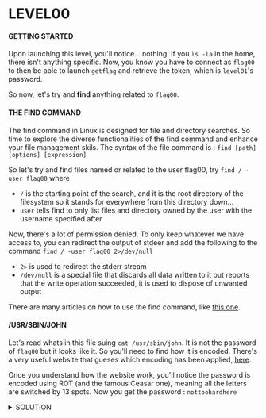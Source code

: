 <h1>LEVEL00</h1>


<h4>GETTING STARTED</h4>

Upon launching this level, you'll notice... nothing. If you `ls -la` in the home, there isn't anything specific. 
Now, you know you have to connect as `flag00` to then be able to launch `getflag` and retrieve the token, which is `level01`'s password.

So now, let's try and **find** anything related to `flag00`.

<h4>THE FIND COMMAND</h4>

The find command in Linux is designed for file and directory searches. So time to explore the diverse functionalities of the find command and enhance your file management skils. The syntax of the file command is : ```find [path] [options] [expression]```

So let's try and find files named or related to the user flag00, try `find / -user flag00` where 
* `/` is the starting point of the search, and it is the root directory of the filesystem so it stands for everywhere from this directory down...
* `user` tells find to only list files and directory owned by the user with the username specified after

Now, there's a lot of permission denied. To only keep whatever we have access to, you can redirect the output of stdeer and add the following to the command `find / -user flag00 2>/dev/null`

* `2>` is used to redirect the stderr stream
* `/dev/null` is a special file that discards all data written to it but reports that the write operation succeeded, it is used to dispose of unwanted output

There are many articles on how to use the find command, like [this one](https://www.ionos.com/digitalguide/server/configuration/linux-find-command/).


<h4>/USR/SBIN/JOHN</h4>

Let's read whats in this file suing `cat /usr/sbin/john`. It is not the password of `flag00` but it looks like it. So you'll need to find how it is encoded. There's a very useful website that gueses which encoding has been applied, [here](https://dcode.fr/).

Once you understand how the website work, you'll notice the password is encoded using ROT (and the famous Ceasar one), meaning all the letters are switched by 13 spots. Now you get the password : `nottoohardhere`

<details><summary>SOLUTION</summary>

* `su flag00`
* `nottoohardhere` as password
* `getflag`
* retrieve token
  
<p align="center">
👑 x24ti5gi3x0ol2eh4esiuxias 👑
</p>
                                           
</details>

